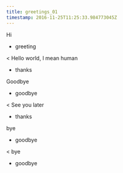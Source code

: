 ```yaml
---
title: greetings_01
timestamp: 2016-11-25T11:25:33.984773045Z
---
```


Hi
* greeting

< Hello world, I mean human
* thanks

Goodbye
* goodbye

< See you later
* thanks

bye
* goodbye

< bye
* goodbye
